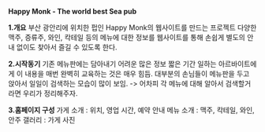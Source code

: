 **Happy Monk - The world best Sea pub**

**1.개요**
	부산 광안리에 위치한 펍인 Happy Monk의 웹사이트를 만드는 프로젝트
	다양한 맥주, 증류주, 와인, 칵테일 등의 메뉴에 대한 정보를 웹사이트를 통해 손쉽게 별도의 안내 없이도 찾아서 즐길 수 있도록 한다.
 
**2.시작동기**
 기존 메뉴판에는 담아내기 어려운 많은 정보
 짧은 기간 일하는 아르바이트에게 이 내용을 매번 완벽히 교육하는 것은 매우 힘듬.
 대부분의 손님들이 메뉴판을 두고 앉아서 일일이 검색하는 모습이 많이 보임.
 -> 어차피 각 메뉴에 대해 알아서 검색할거라면 우리가 정리해주자.
 
**3.홈페이지 구성**
 가게 소개 : 위치, 영업 시간, 예약 안내
 메뉴 소개 : 맥주, 칵테일, 와인, 안주
 갤러리 : 가게 사진
